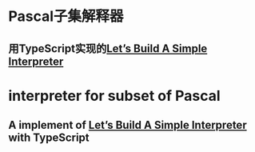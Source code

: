 # Pascal子集解释器
## 用TypeScript实现的[Let’s Build A Simple Interpreter](https://github.com/rspivak/lsbasi)

# interpreter for subset of Pascal
## A implement of [Let’s Build A Simple Interpreter](https://github.com/rspivak/lsbasi) with TypeScript
